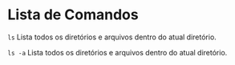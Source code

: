 # Lista de Comandos


```ls```
Lista todos os diretórios e arquivos dentro do atual diretório.  

```ls -a```
Lista todos os diretórios e arquivos dentro do atual diretório.  